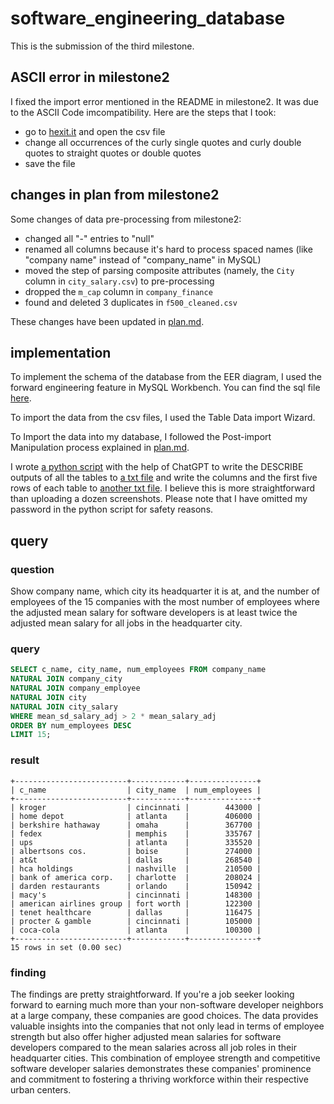 # software_engineering_database

This is the submission of the third milestone.

## ASCII error in milestone2

I fixed the import error mentioned in the README in milestone2. It was due to the ASCII Code imcompatibility. Here are the steps that I took:

- go to [hexit.it](https://hexed.it/) and open the csv file
- change all occurrences of the curly single quotes and curly double quotes to  straight quotes or double quotes
- save the file

## changes in plan from milestone2

Some changes of data pre-processing from milestone2:

- changed all "-" entries to "null"
- renamed all columns because it's hard to process spaced names (like "company name" instead of "company_name" in MySQL)
- moved the step of parsing composite attributes (namely, the `City` column in `city_salary.csv`) to pre-processing
- dropped the `m_cap` column in `company_finance`
- found and deleted 3 duplicates in `f500_cleaned.csv`

These changes have been updated in [plan.md](/plan.md).


## implementation

To implement the schema of the database from the EER diagram, I used the forward engineering feature in MySQL Workbench. You can find the sql file [here](init.sql).

To import the data from the csv files, I used the Table Data import Wizard.

To Import the data into my database, I followed the Post-import Manipulation process explained in [plan.md](/plan.md).

I wrote [a python script](/brief.py) with the help of ChatGPT to write the DESCRIBE outputs of all the tables to [a txt file](/describes.txt) and write the columns and the first five rows of each table to [another txt file](/first_five_rows.txt). I believe this is more straightforward than uploading a dozen screenshots. Please note that I have omitted my password in the python script for safety reasons.

## query

### question

Show company name, which city its headquarter it is at, and the number of employees of the 15 companies with the most number of employees where the adjusted mean salary for software developers is at least twice the adjusted mean salary for all jobs in the headquarter city.

### query

```sql
SELECT c_name, city_name, num_employees FROM company_name
NATURAL JOIN company_city
NATURAL JOIN company_employee
NATURAL JOIN city
NATURAL JOIN city_salary
WHERE mean_sd_salary_adj > 2 * mean_salary_adj
ORDER BY num_employees DESC
LIMIT 15;
```

### result

```
+-------------------------+------------+---------------+
| c_name                  | city_name  | num_employees |
+-------------------------+------------+---------------+
| kroger                  | cincinnati |        443000 |
| home depot              | atlanta    |        406000 |
| berkshire hathaway      | omaha      |        367700 |
| fedex                   | memphis    |        335767 |
| ups                     | atlanta    |        335520 |
| albertsons cos.         | boise      |        274000 |
| at&t                    | dallas     |        268540 |
| hca holdings            | nashville  |        210500 |
| bank of america corp.   | charlotte  |        208024 |
| darden restaurants      | orlando    |        150942 |
| macy's                  | cincinnati |        148300 |
| american airlines group | fort worth |        122300 |
| tenet healthcare        | dallas     |        116475 |
| procter & gamble        | cincinnati |        105000 |
| coca-cola               | atlanta    |        100300 |
+-------------------------+------------+---------------+
15 rows in set (0.00 sec)
```

### finding

The findings are pretty straightforward. If you're a job seeker looking forward to earning much more than your non-software developer neighbors at a large company, these companies are good choices. The data provides valuable insights into the companies that not only lead in terms of employee strength but also offer higher adjusted mean salaries for software developers compared to the mean salaries across all job roles in their headquarter cities. This combination of employee strength and competitive software developer salaries demonstrates these companies' prominence and commitment to fostering a thriving workforce within their respective urban centers.
